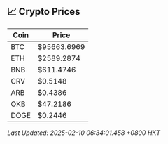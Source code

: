 ## 📈 Crypto Prices

| Coin | Price |
| ---- | ----- |
| BTC | $95663.6969 |
| ETH | $2589.2874 |
| BNB | $611.4746 |
| CRV | $0.5148 |
| ARB | $0.4386 |
| OKB | $47.2186 |
| DOGE | $0.2446 |

_Last Updated: 2025-02-10 06:34:01.458 +0800 HKT_